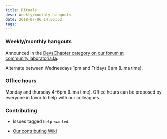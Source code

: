 ```yaml
---
title: Rituals
desc: Weekly/monthly hangouts
date: 2018-07-06 14:56:52
tags:
---
```


### Weekly/monthly hangouts

Announced in the [DevsChapter category on our forum at community.laboratoria.la](http://community.laboratoria.la/c/devs-chapter).

Alternate between Wednesdays 1pm and Fridays 9am (Lima time).

### Office hours

Monday and thursday 4-6pm (Lima time).
Office hours can be proposed by everyone in favor to help with our colleagues.


### Contributing

* Issues tagged `help-wanted`.

* [Our contributing Wiki](https://github.com/Laboratoria/curricula-js/wiki/Colabora) 
